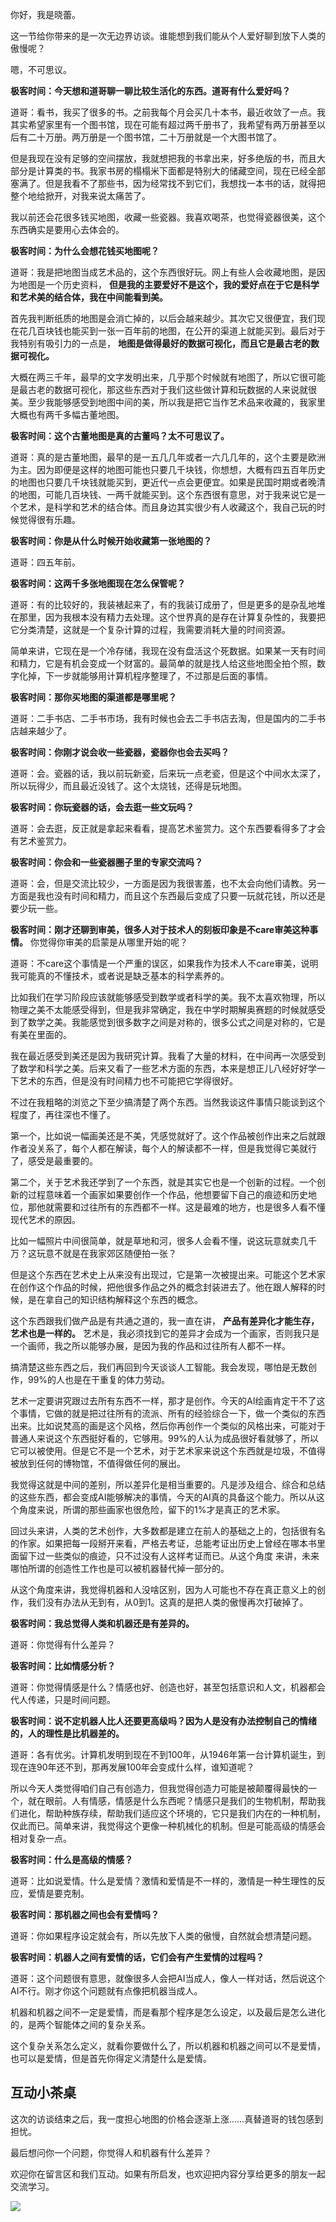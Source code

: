 你好，我是晓蕾。

这一节给你带来的是一次无边界访谈。谁能想到我们能从个人爱好聊到放下人类的傲慢呢？

嗯，不可思议。

**极客时间：今天想和道哥聊一聊比较生活化的东西。道哥有什么爱好吗？**

道哥：看书，我买了很多的书。之前我每个月会买几十本书，最近收敛了一点。我其实希望家里有一个图书馆，现在可能有超过两千册书了，我希望有两万册甚至以后有二十万册。两万册是一个图书馆，二十万册就是一个大图书馆了。

但是我现在没有足够的空间摆放，我就想把我的书拿出来，好多绝版的书，而且大部分是计算类的书。我家书房的榻榻米下面都是特别大的储藏空间，现在已经全部塞满了。但是我看不了那些书，因为经常找不到它们，我想找一本书的话，就得把整个地给掀开，对我来说太痛苦了。

我以前还会花很多钱买地图，收藏一些瓷器。我喜欢喝茶，也觉得瓷器很美，这个东西确实是要用心去体会的。

**极客时间：为什么会想花钱买地图呢？**

道哥：我是把地图当成艺术品的，这个东西很好玩。网上有些人会收藏地图，是因为地图是一个历史资料， **但是我的主要爱好不是这个，我的爱好点在于它是科学和艺术美的结合体，我在中间能看到美。**

首先我判断纸质的地图是会消亡掉的，以后会越来越少。其次它又很便宜，我们现在花几百块钱也能买到一张一百年前的地图，在公开的渠道上就能买到。最后对于我特别有吸引力的一点是， **地图是做得最好的数据可视化，而且它是最古老的数据可视化。**

大概在两三千年，最早的文字发明出来，几乎那个时候就有地图了，所以它很可能是最古老的数据可视化，那这些东西对于我们这些做计算和玩数据的人来说就很美。至少我能够感受到地图中间的美，所以我是把它当作艺术品来收藏的，我家里大概也有两千多幅古董地图。

**极客时间：这个古董地图是真的古董吗？太不可思议了。**

道哥：真的是古董地图，最早的是一五几几年或者一六几几年的，这个主要是欧洲为主。因为即便是这样的地图可能也只要几千块钱，你想想，大概有四五百年历史的地图也只要几千块钱就能买到，更近代一点会更便宜。如果是民国时期或者晚清的地图，可能几百块钱、一两千就能买到。这个东西很有意思，对于我来说它是一个艺术，是科学和艺术的结合体。而且身边其实很少有人收藏这个，我自己玩的时候觉得很有乐趣。

**极客时间：你是从什么时候开始收藏第一张地图的？**

道哥：四五年前。

**极客时间：这两千多张地图现在怎么保管呢？**

道哥：有的比较好的，我装裱起来了，有的我装订成册了，但是更多的是杂乱地堆在那里，因为我根本没有精力去处理。这个世界真的是存在计算复杂性的，我要把它分类清楚，这就是一个复杂计算的过程，我需要消耗大量的时间资源。

简单来讲，它现在是一个冷存储，我现在没有盘活这个死数据。如果某一天有时间和精力，它是有机会变成一个财富的。最简单的就是找人给这些地图全拍个照，数字化掉，下一步就能够用计算机程序整理了，不过那是后面的事情。

**极客时间：那你买地图的渠道都是哪里呢？**

道哥：二手书店、二手书市场，我有时候也会去二手书店去淘，但是国内的二手书店越来越少了。

**极客时间：你刚才说会收一些瓷器，瓷器你也会去买吗？**

道哥：会。瓷器的话，我以前玩新瓷，后来玩一点老瓷，但是这个中间水太深了，所以玩得少，而且最近没钱了。这个太烧钱，还得是玩地图。

**极客时间：你玩瓷器的话，会去逛一些文玩吗？**

道哥：会去逛，反正就是拿起来看看，提高艺术鉴赏力。这个东西要看得多了才会有艺术鉴赏力。

**极客时间：你会和一些瓷器圈子里的专家交流吗？**

道哥：会，但是交流比较少，一方面是因为我很害羞，也不太会向他们请教。另一方面是我也没有时间和精力，而且这个东西最后变成了只要一玩就花钱，所以还是要少玩一些。

**极客时间：刚才还聊到审美，很多人对于技术人的刻板印象是不care审美这种事情。** 你觉得你审美的启蒙是从哪里开始的呢？

道哥：不care这个事情是一个严重的误区，如果我作为技术人不care审美，说明我可能真的不懂技术，或者说是缺乏基本的科学素养的。

比如我们在学习阶段应该就能够感受到数学或者科学的美。我不太喜欢物理，所以物理之美不太能感受得到，但是我非常确定，我在中学时期解奥赛题的时候就感受到了数学之美。我能感觉到很多数字之间是对称的，很多公式之间是对称的，它是有美在里面的。

我在最近感受到美还是因为我研究计算。我看了大量的材料，在中间再一次感受到了数学和科学之美。后来又看了一些艺术方面的东西，本来是想正儿八经好好学一下艺术的东西，但是没有时间精力也不可能把它学得很好。

不过在我粗略的浏览之下至少搞清楚了两个东西。当然我谈这件事情只能谈到这个程度了，再往深也不懂了。

第一个，比如说一幅画美还是不美，凭感觉就好了。这个作品被创作出来之后就跟作者没关系了，每个人都在解读，每个人的解读都不一样，但是我觉得它美就行了，感受是最重要的。

第二个，关于艺术我还学到了一个东西，就是其实它也是一个创新的过程。一个创新的过程意味着一个画家如果要创作一个作品，他想要留下自己的痕迹和历史地位，那他就需要和过往所有的东西都不一样。这是最难的地方，也是很多人看不懂现代艺术的原因。

比如一幅照片中间很简单，就是草地和河，很多人会看不懂，说这玩意就卖几千万？这玩意不就是在我家郊区随便拍一张？

但是这个东西在艺术史上从来没有出现过，它是第一次被提出来。可能这个艺术家在创作这个作品的时候，把他很多作品之外的概念封装进去了。他在跟人解释的时候，是在拿自己的知识结构解释这个东西的概念。

这个东西跟我们做产品是有共通之道的，我一直在讲， **产品有差异化才能生存，艺术也是一样的。** 艺术是，我必须找到它的差异才会成为一个画家，否则我只是一个画师，我之所以能够办展，是因为我的作品和过往所有人都不一样。

搞清楚这些东西之后，我们再回到今天谈谈人工智能。我会发现，哪怕是无数创作，99%的人也是在干重复的体力劳动。

艺术一定要讲究跟过去所有东西不一样，那才是创作。今天的AI绘画肯定干不了这个事情，它做的就是把过往所有的流派、所有的经验综合一下，做一个类似的东西出来。比如说梵高的画是这个风格，然后你再创作一个类似的风格出来，可能对于普通人来说这个东西挺好看的，它够用。99%的人认为成品很好看就够了，所以它可以被使用。但是它不是一个艺术，对于艺术家来说这个东西就是垃圾，不值得被放到任何的博物馆，不值得做任何的展出。

我觉得这就是中间的差别，所以差异化是相当重要的。凡是涉及组合、综合和总结的这些东西，都会变成AI能够解决的事情，今天的AI真的具备这个能力。所以从这个角度来说，所谓的那些画家也很危险，留下的1%才是真正的艺术家。

回过头来讲，人类的艺术创作，大多数都是建立在前人的基础之上的，包括很有名的作家。如果把每一段掰开来看，严格去考证，总能考证出历史上曾经在哪本书里面留下过一些类似的痕迹，只不过没有人这样考证而已。从这个角度 来讲，未来哪怕所谓的创造性工作也是可以被机器替代掉一部分的。

从这个角度来讲，我觉得机器和人没啥区别，因为人可能也不存在真正意义上的创作，我们没有办法从无到有，从0到1。这真的是把人类的傲慢再次打破掉了。

**极客时间：我总觉得人类和机器还是有差异的。**

道哥：你觉得有什么差异？

**极客时间：比如情感分析？**

道哥：你觉得情感是什么？情感也好、创造也好，甚至包括意识和人文，机器都会代人传递，只是时间问题。

**极客时间：说不定机器人比人还要更高级吗？因为人是没有办法控制自己的情绪的，人的理性是比机器差的。**

道哥：各有优劣。计算机发明到现在不到100年，从1946年第一台计算机诞生，到现在连90年还不到，那再发展100年会变成什么样，谁知道呢？

所以今天人类觉得咱们自己有创造力，但我觉得创造力可能是被颠覆得最快的一个，就在眼前。人有情感，情感是什么东西呢？情感只是我们的生物机制，帮助我们进化，帮助种族存续，帮助我们适应这个环境的，它只是我们内在的一种机制，仅此而已。简单来讲，我觉得这个更像一种机械化的机制。但是可能高级的情感会相对复杂一点。

**极客时间：什么是高级的情感？**

道哥：比如说爱情。什么是爱情？激情和爱情是不一样的，激情是一种生理性的反应，爱情是要克制。

**极客时间：那机器之间也会有爱情吗？**

道哥：你如果程序设定就会有，所以先放下人类的傲慢，自然就会想清楚问题。

**极客时间：机器人之间有爱情的话，它们会有产生爱情的过程吗？**

道哥：这个问题很有意思，就像很多人会把AI当成人，像人一样对话，然后说这个AI不行。刚才你这个问题就有点像把机器当成人。

机器和机器之间不一定是爱情，而是看那个程序是怎么设定，以及最后是怎么进化的，是两个智能体之间的复杂关系。

这个复杂关系怎么定义，就看你要做什么了，所以机器和机器之间可以不是爱情，也可以是爱情，但是首先你得定义清楚什么是爱情。

## 互动小茶桌

这次的访谈结束之后，我一度担心地图的价格会逐渐上涨……真替道哥的钱包感到担忧。

最后想问你一个问题，你觉得人和机器有什么差异？

欢迎你在留言区和我们互动。如果有所启发，也欢迎把内容分享给更多的朋友一起交流学习。

![](https://static001.geekbang.org/resource/image/c1/53/c10a9da457be76ee1e7b6ca77a4b6f53.jpg?wh=4096x1714)
